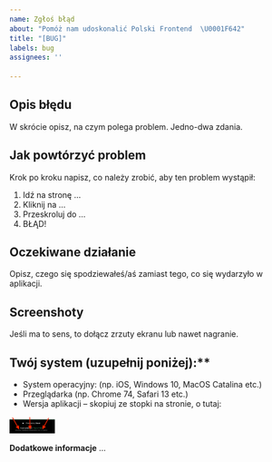 ```yaml
---
name: Zgłoś błąd
about: "Pomóż nam udoskonalić Polski Frontend  \U0001F642"
title: "[BUG]"
labels: bug
assignees: ''

---
```


## Opis błędu
W skrócie opisz, na czym polega problem. Jedno-dwa zdania.

## Jak powtórzyć problem
Krok po kroku napisz, co należy zrobić, aby ten problem wystąpił:
1. Idź na stronę …
2. Kliknij na …
3. Przeskroluj do …
4. BŁĄD!

## Oczekiwane działanie
Opisz, czego się spodziewałeś/aś zamiast tego, co się wydarzyło w aplikacji.

## Screenshoty
Jeśli ma to sens, to dołącz zrzuty ekranu lub nawet nagranie.

## Twój system (uzupełnij poniżej):**
 - System operacyjny: (np. iOS, Windows 10, MacOS Catalina etc.)
 - Przeglądarka (np. Chrome 74, Safari 13 etc.)
 - Wersja aplikacji – skopiuj ze stopki na stronie, o tutaj:
<img src=".github/wersja.png" height="30" alt=""/>

**Dodatkowe informacje**
…
